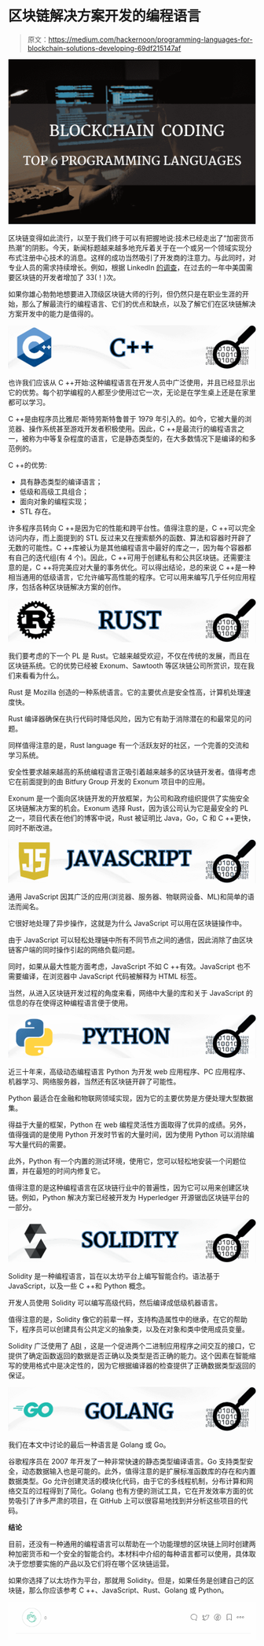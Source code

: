 # 区块链解决方案开发的编程语言

> 原文：<https://medium.com/hackernoon/programming-languages-for-blockchain-solutions-developing-69df215147af>

![](img/155750e25cb2e1dc581eecd1fd6ee2d5.png)

区块链变得如此流行，以至于我们终于可以有把握地说:技术已经走出了“加密货币热潮”的阴影。今天，新闻标题越来越多地充斥着关于在一个或另一个领域实现分布式注册中心技术的消息。这样的成功当然吸引了开发商的注意力。与此同时，对专业人员的需求持续增长。例如，根据 LinkedIn [的调查](https://economicgraph.linkedin.com/en-us/research/linkedin-2018-emerging-jobs-report?fbclid=IwAR2ZRH69IJF_91hZAqB6p3VQ6DrrdPsgEKRgnG0_80D6uzae2L0K8YjAFxA)，在过去的一年中美国需要区块链的开发者增加了 33(！)次。

如果你雄心勃勃地想要进入顶级区块链大师的行列，但仍然只是在职业生涯的开始，那么了解最流行的编程语言、它们的优点和缺点，以及了解它们在区块链解决方案开发中的能力是值得的。

![](img/c2cdf912e9302256157fcd06b3427589.png)

也许我们应该从 C ++开始:这种编程语言在开发人员中广泛使用，并且已经显示出它的优势。每个初学编程的人都至少使用过它一次，无论是在学生桌上还是在家里都可以学习。

C ++是由程序员比雅尼·斯特劳斯特鲁普于 1979 年引入的。如今，它被大量的浏览器、操作系统甚至游戏开发者积极使用。因此，C ++是最流行的编程语言之一，被称为中等复杂程度的语言，它是静态类型的，在大多数情况下是编译的和多范例的。

C ++的优势:

*   具有静态类型的编译语言；
*   低级和高级工具组合；
*   面向对象的编程实现；
*   STL 存在。

许多程序员转向 C ++是因为它的性能和跨平台性。值得注意的是，C ++可以完全访问内存，而上面提到的 STL 反过来又在搜索额外的函数、算法和容器时开辟了无数的可能性。C ++库被认为是其他编程语言中最好的库之一，因为每个容器都有自己的迭代组(有 4 个)。因此，C ++可用于创建私有和公共区块链。还需要注意的是，C ++将完美应对大量的事务优化。可以得出结论，总的来说 C ++是一种相当通用的低级语言，它允许编写高性能的程序。它可以用来编写几乎任何应用程序，包括各种区块链解决方案的创作。

![](img/08bc2036d0ceb55c4a6284e2350abaf5.png)

我们要考虑的下一个 PL 是 Rust。它越来越受欢迎，不仅在传统的发展，而且在区块链系统。它的优势已经被 Exonum、Sawtooth 等区块链公司所赏识，现在我们来看看为什么。

Rust 是 Mozilla 创造的一种系统语言。它的主要优点是安全性高，计算机处理速度快。

Rust 编译器确保在执行代码时降低风险，因为它有助于消除潜在的和最常见的问题。

同样值得注意的是，Rust language 有一个活跃友好的社区，一个完善的交流和学习系统。

安全性要求越来越高的系统编程语言正吸引着越来越多的区块链开发者。值得考虑它在前面提到的由 Bitfury Group 开发的 Exonum 项目中的应用。

Exonum 是一个面向区块链开发的开放框架，为公司和政府组织提供了实施安全区块链解决方案的机会。Exonum 选择 Rust，因为该公司认为它是最安全的 PL 之一，项目代表在他们的博客中说，Rust 被证明比 Java，Go，C 和 C ++更快，同时不断改进。

![](img/0c35e6b0b7e0e704318310b636af2d7e.png)

通用 JavaScript 因其广泛的应用(浏览器、服务器、物联网设备、ML)和简单的语法而闻名。

它很好地处理了异步操作，这就是为什么 JavaScript 可以用在区块链操作中。

由于 JavaScript 可以轻松处理链中所有不同节点之间的通信，因此消除了由区块链客户端的同时操作引起的网络负载问题。

同时，如果从最大性能方面考虑，JavaScript 不如 C ++有效。JavaScript 也不需要编译，在浏览器中 JavaScript 代码被解释为 HTML 标签。

当然，从进入区块链开发过程的角度来看，网络中大量的库和关于 JavaScript 的信息的存在使得这种编程语言便于使用。

![](img/0408b37d2e416e66414b5aaee4757c4b.png)

近三十年来，高级动态编程语言 Python 为开发 web 应用程序、PC 应用程序、机器学习、网络服务器，当然还有区块链开辟了可能性。

Python 最适合在金融和物联网领域实现，因为它的主要优势是方便处理大型数据集。

得益于大量的框架，Python 在 web 编程灵活性方面取得了优异的成绩。另外，值得强调的是使用 Python 开发时节省的大量时间，因为使用 Python 可以消除编写大量代码的需要。

此外，Python 有一个内置的测试环境，使用它，您可以轻松地安装一个问题位置，并在最短的时间内修复它。

值得注意的是这种编程语言在区块链行业中的普遍性，因为它可以用来创建区块链。例如，Python 解决方案已经被开发为 Hyperledger 开源锯齿区块链平台的一部分。

![](img/cc37cc4d9b58d6d86143526bdab0ac62.png)

Solidity 是一种编程语言，旨在以太坊平台上编写智能合约。语法基于 JavaScript，以及一些 C ++和 Python 概念。

开发人员使用 Solidity 可以编写高级代码，然后编译成低级机器语言。

值得注意的是，Solidity 像它的前辈一样，支持构造属性中的继承，在它的帮助下，程序员可以创建具有公共定义的抽象类，以及在对象和类中使用成员变量。

Solidity 广泛使用了 [ABI](https://solidity.readthedocs.io/en/develop/abi-spec.html) ，这是一个促进两个二进制应用程序之间交互的接口，它提供了确定函数返回的数据是否正确以及类型是否正确的能力。这个因素在智能缩写的使用格式中是决定性的，因为它根据编译器的检查提供了正确数据类型返回的保证。

![](img/5ad9206df85fa19b376ceffa1116aa9b.png)

我们在本文中讨论的最后一种语言是 Golang 或 Go。

谷歌程序员在 2007 年开发了一种非常快速的静态类型编译语言。Go 支持类型安全，动态数据输入也是可能的。此外，值得注意的是扩展标准函数库的存在和内置数据类型。Go 允许创建灵活的模块化代码，由于它的多线程机制，分布计算和网络交互的过程得到了简化。Golang 也有方便的测试工具，它在开发效率方面的优势吸引了许多严肃的项目，在 GitHub 上可以很容易地找到并分析这些项目的代码。

**结论**

目前，还没有一种通用的编程语言可以帮助在一个功能理想的区块链上同时创建两种加密货币和一个安全的智能合约。本材料中介绍的每种语言都可以使用，具体取决于您想要实施的产品以及它们将在哪个区块链运营。

如果你选择了以太坊作为平台，那就用 Solidity。但是，如果任务是创建自己的区块链，那么你应该参考 C ++、JavaScript、Rust、Golang 或 Python。

![](img/4fd46bfbef16ab0389bea85a4c5898e4.png)